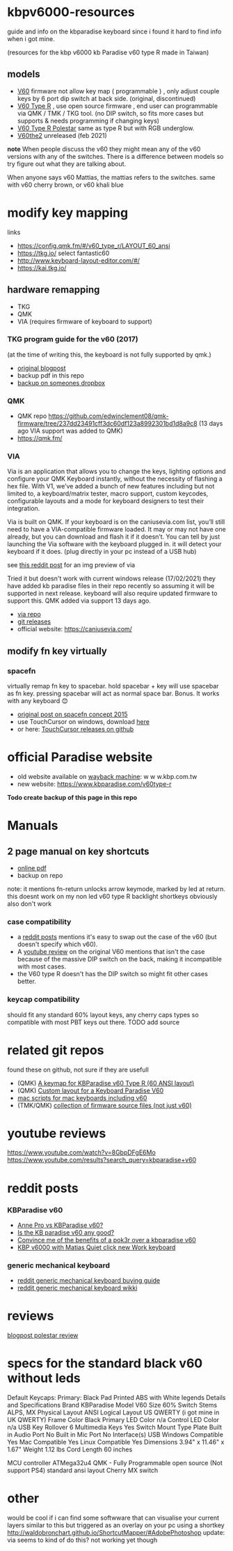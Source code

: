 # kbpv6000-resources
guide and info on the kbparadise keyboard since i found it hard to find info when i got mine.

(resources for the kbp v6000 kb Paradise v60 type R made in Taiwan)

## models

- [V60](https://www.kbparadise.com/discontinue-v60) firmware not allow key map ( programmable ) , only adjust couple keys by 6 port dip switch at back side. (original, discontinued)
- [V60 Type R](https://www.kbparadise.com/v60type-r) , use open source firmware , end user can programmable via QMK / TMK / TKG tool. (no DIP switch, so fits more cases but supports & needs programming if changing keys) 
- [V60 Type R Polestar](https://www.kbparadise.com/v60type-r) same as type R but with RGB underglow.
- [V60the2](https://www.kbparadise.com/v60the2) unreleased (feb 2021)

**note**
When people discuss the v60 they might mean any of the v60 versions with any of the switches.
There is a difference between models so try figure out what they are talking about.

When anyone says v60 Mattias, the mattias refers to the switches. same with v60 cherry brown, or v60 khali blue

# modify key mapping

links
- https://config.qmk.fm/#/v60_type_r/LAYOUT_60_ansi
- https://tkg.io/ select fantastic60
- http://www.keyboard-layout-editor.com/#/
- https://kai.tkg.io/

## hardware remapping

- TKG
- QMK
- VIA (requires firmware of keyboard to support) 

### TKG program guide for the v60 (2017) 
(at the time of writing this, the keyboard is not fully supported by qmk.)

- [original blogpost](http://www.bytesizedworkbench.com/blog/programming-the-kbparadise-v60-polestar-keyboard/) 
- backup pdf in this repo
- [backup on someones dropbox](https://www.dropbox.com/s/fov3y87rvondxy9/programming%20the%20KBParadise%20V60%20polestar%20keyboard%20_%20ByteSizedWorkbench.pdf?dl=0)

### QMK

- QMK repo https://github.com/edwinclement08/qmk-firmware/tree/237dd23491cff3dc60df123a8992301bd1d8a9c8
(13 days ago VIA support was added to QMK)
- https://qmk.fm/

### VIA

 Via is an application that allows you to change the keys, lighting options and configure your QMK Keyboard instantly, without the necessity of flashing a hex file. With V1, we’ve added a bunch of new features including but not limited to, a keyboard/matrix tester, macro support, custom keycodes, configurable layouts and a mode for keyboard designers to test their integration.
 
 Via is built on QMK. If your keyboard is on the caniusevia.com list, you’ll still need to have a VIA-compatible firmware loaded. It may or may not have one already, but you can download and flash it if it doesn’t. You can tell by just launching the Via software with the keyboard plugged in. it will detect your keyboard if it does. (plug directly in your pc instead of a USB hub)
 
 see [this reddit post](https://www.reddit.com/r/MechanicalKeyboards/comments/kzffd3/help_with_via/) for an img preview of via
 
 Tried it but doesn't work with current windows release (17/02/2021)
 they have added kb paradise files in their repo recently so assuming it will be supported in next release.
 keyboard will also require updated firmware to support this. QMK added via support 13 days ago.

- [via repo](https://github.com/the-via/keyboards) 
- [git releases](https://github.com/the-via/releases/releases/tag/v1.3.1)
- official website: https://caniusevia.com/

## modify fn key virtually

### spacefn
virtually remap fn key to spacebar. hold spacebar + key will use spacebar as fn key. pressing spacebar will act as normal space bar. Bonus. It works with any keyboard 😊
- [original post on spacefn concept 2015](https://geekhack.org/index.php?topic=51069.350) 
- use TouchCursor on windows, download [here](http://touchcursor.sourceforge.net/)
- or here: [TouchCursor releases on github](https://github.com/martin-stone/touchcursor/releases)

# official Paradise website
- old website available on [wayback machine](https://web.archive.org/web/20190919164709/http://www.kbp.com.tw/product.html): w w w.kbp.com.tw
- new website: https://www.kbparadise.com/v60type-r

**Todo create backup of this page in this repo**

# Manuals

## 2 page manual on key shortcuts 
- [online pdf](https://kupdf.net/download/kbp-v60-user-manual-_59c1659c08bbc5f82368700e_pdf) 
- backup on repo

note: it mentions fn-return unlocks arrow keymode, marked by led at return.
this doesnt work on my non led v60 type R
backlight shortkeys obviously also don't work

### case compatibility
- a [reddit posts](https://www.reddit.com/r/MechanicalKeyboards/comments/6h0tom/anne_pro_vs_kbparadise_v60/diul7fk?utm_source=share&utm_medium=web2x&context=3) mentions it's  easy to swap out the case of the v60 (but doesn't specify which v60). 
- A [youtube review](https://www.youtube.com/watch?v=8GbpDFgE6Mo) on the original V60 mentions that isn't the case because of the massive DIP switch on the back, making it incompatible with most cases. 
- the V60 type R doesn't has the DIP switch so might fit other cases better.

### keycap compatibility
should fit any standard 60% layout keys, any cherry caps types
so compatible with most PBT keys out there.
TODO add source

# related git repos
found these on github, not sure if they are usefull
- (QMK) [A keymap for KBParadise v60 Type R (60 ANSI layout)](https://github.com/aorfanos/effective_v60typer)
- (QMK) [Custom layout for a Keyboard Paradise V60](https://github.com/paul-krohn/qmk-keyboard-layout) 
- [mac scripts for mac keyboards including v60](https://github.com/richdawe/mac-keyboards) 
- (TMK/QMK) [collection of firmware source files (not just v60)](https://github.com/njbair/keyboard_firmware)


# youtube reviews
https://www.youtube.com/watch?v=8GbpDFgE6Mo
https://www.youtube.com/results?search_query=kbparadise+v60

# reddit posts
### KBParadise v60
- [Anne Pro vs KBParadise v60?](https://www.reddit.com/r/MechanicalKeyboards/comments/6h0tom/anne_pro_vs_kbparadise_v60/) 
- [Is the KB paradise v60 any good?](https://www.reddit.com/r/MechanicalKeyboards/comments/3uzdd6/helpis_the_kb_paradise_v60_any_good/) 
- [Convince me of the benefits of a pok3r over a kbparadise v60](https://www.reddit.com/r/MechanicalKeyboards/comments/4ansst/convince_me_of_the_benefits_of_a_pok3r_over_a/) 
- [KBP v6000 with Matias Quiet click new Work keyboard](https://www.reddit.com/r/MechanicalKeyboards/comments/4egqaz/photoskbp_v6000_with_matias_quiet_click_new_work/) 

### generic mechanical keyboard
- [reddit generic mechanical keyboard buying guide](https://www.reddit.com/r/MechanicalKeyboards/wiki/buying_guide) 
- [reddit generic mechanical keyboard wikki](https://www.reddit.com/r/MechanicalKeyboards/wiki/index) 

# reviews
[blogpost polestar review](https://www.keyboardco.com/blog/index.php/2017/06/kbparadise-v60-type-r-polestar-edition-review/) 


# specs for the standard black v60 without leds
Default Keycaps: Primary: Black Pad Printed ABS with White legends
Details and Specifications
Brand	KBParadise
Model	V60
Size	60%
Switch Stems	ALPS, MX
Physical Layout	ANSI
Logical Layout	US QWERTY (i got mine in UK QWERTY)
Frame Color	Black
Primary LED Color	n/a
Control LED Color	n/a
USB Key Rollover	6
Multimedia Keys	Yes
Switch Mount Type	Plate
Built in Audio Port	No
Built in Mic Port	No
Interface(s)	USB
Windows Compatible	Yes
Mac Compatible	Yes
Linux Compatible	Yes
Dimensions	3.94" x 11.46" x 1.67"
Weight	1.12 lbs
Cord Length	60 inches

MCU controller ATMega32u4
QMK - Fully Programmable open source (Not support PS4)
standard ansi layout
Cherry MX switch

# other 
would be cool if i can find some softwware that can visualise your current layers
similar to this but triggered as an overlay on your pc using a shortkey http://waldobronchart.github.io/ShortcutMapper/#AdobePhotoshop
update: via seems to kind of do this? not working yet though


